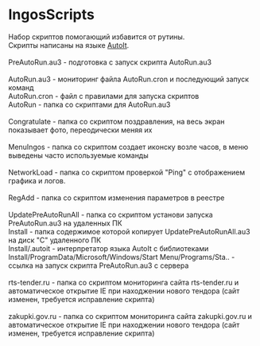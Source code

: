 # IngosScripts

Набор скриптов помогающий избавится от рутины.<br>
Скрипты написаны на языке [AutoIt](https://www.autoitscript.com).<br>
<br>
	PreAutoRun.au3 - подготовка с запуск скрипта AutoRun.au3<br>
	<br>
	AutoRun.au3 - мониторинг файла AutoRun.cron и последующий запуск команд<br>
	AutoRun.cron - файл с правилами для запуска скриптов<br>
	AutoRun - папка со скриптами для AutoRun.au3<br>
	<br>
	Congratulate - папка со скриптом поздравления, на весь экран показывает фото, переодически меняя их<br>
	<br>
	MenuIngos - папка со скриптом создает иконску возле часов, в меню выведены часто используемые команды<br>
	<br>
	NetworkLoad - папка со скриптом проверкой "Ping" с отображением графика и логов.<br>
	<br>
	RegAdd - папка со скриптом изменения параметров в реестре<br>
	<br>
	UpdatePreAutoRunAll - папка со скриптом установи запуска PreAutoRun.au3 на удаленных ПК<br>
	Install - папка содержимое которой копирует UpdatePreAutoRunAll.au3 на диск "C" удаленного ПК<br>
	Install/.autoit - интерпретатор языка AutoIt с библиотеками<br>
	Install/ProgramData/Microsoft/Windows/Start Menu/Programs/Sta.. - ссылка на запуск скрипта PreAutoRun.au3 с сервера<br>
	<br>
	rts-tender.ru - папка со скриптом мониторинга сайта rts-tender.ru и автоматическое открытие IE при находжении нового тендора (сайт изменен, требуется исправление скрипта)<br>
	<br>
	zakupki.gov.ru - папка со скриптом мониторинга сайта zakupki.gov.ru и автоматическое открытие IE при находжении нового тендора (сайт изменен, требуется исправление скрипта)<br>
